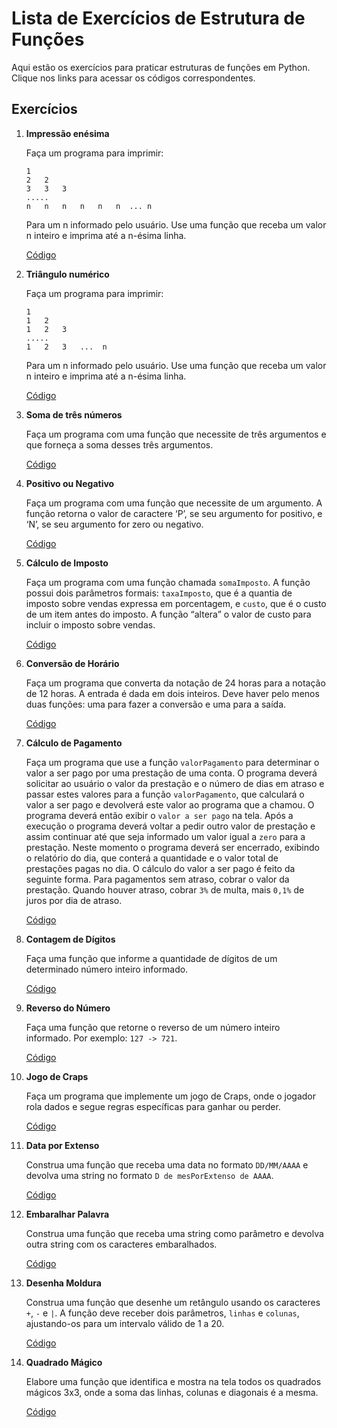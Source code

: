 # Lista de Exercícios de Estrutura de Funções

Aqui estão os exercícios para praticar estruturas de funções em Python. Clique nos links para acessar os códigos correspondentes.

## Exercícios

1. **Impressão enésima**

   Faça um programa para imprimir:
   ```
   1
   2   2
   3   3   3
   .....
   n   n   n   n   n   n  ... n
   ```
   Para um n informado pelo usuário. Use uma função que receba um valor n inteiro e imprima até a n-ésima linha.

   [Código](./impressao_enesima.py)

2. **Triângulo numérico**

   Faça um programa para imprimir:
   ```
   1
   1   2
   1   2   3
   .....
   1   2   3   ...  n
   ```
   Para um n informado pelo usuário. Use uma função que receba um valor n inteiro e imprima até a n-ésima linha.

   [Código](./triangulo_numerico.py)

3. **Soma de três números**

   Faça um programa com uma função que necessite de três argumentos e que forneça a soma desses três argumentos.

   [Código](./soma_tres_numeros.py)

4. **Positivo ou Negativo**

   Faça um programa com uma função que necessite de um argumento. A função retorna o valor de caractere ‘P’, se seu argumento for positivo, e ‘N’, se seu argumento for zero ou negativo.

   [Código](./positivo_ou_negativo.py)

5. **Cálculo de Imposto**

   Faça um programa com uma função chamada `somaImposto`. A função possui dois parâmetros formais: `taxaImposto`, que é a quantia de imposto sobre vendas expressa em porcentagem, e `custo`, que é o custo de um item antes do imposto. A função “altera” o valor de custo para incluir o imposto sobre vendas.

   [Código](./calculo_imposto.py)

6. **Conversão de Horário**

   Faça um programa que converta da notação de 24 horas para a notação de 12 horas. A entrada é dada em dois inteiros. Deve haver pelo menos duas funções: uma para fazer a conversão e uma para a saída.

   [Código](./conversao_horario.py)

7. **Cálculo de Pagamento**

   Faça um programa que use a função `valorPagamento` para determinar o valor a ser pago por uma prestação de uma conta. O programa deverá solicitar ao usuário o valor da prestação e o número de dias em atraso e passar estes valores para a função `valorPagamento`, que calculará o valor a ser pago e devolverá este valor ao programa que a chamou. O programa deverá então exibir o `valor a ser pago` na tela. Após a execução o programa deverá voltar a pedir outro valor de prestação e assim continuar até que seja informado um valor igual a `zero` para a prestação. Neste momento o programa deverá ser encerrado, exibindo o relatório do dia, que conterá a quantidade e o valor total de prestações pagas no dia. O cálculo do valor a ser pago é feito da seguinte forma. Para pagamentos sem atraso, cobrar o valor da prestação. Quando houver atraso, cobrar `3%` de multa, mais `0,1%` de juros por dia de atraso.

   [Código](./calculo_pagamento.py)

8. **Contagem de Dígitos**

   Faça uma função que informe a quantidade de dígitos de um determinado número inteiro informado.

   [Código](./contagem_digitos.py)

9. **Reverso do Número**

   Faça uma função que retorne o reverso de um número inteiro informado. Por exemplo: `127 -> 721`.

   [Código](./reverso_numero.py)

10. **Jogo de Craps**

    Faça um programa que implemente um jogo de Craps, onde o jogador rola dados e segue regras específicas para ganhar ou perder.

    [Código](./jogo_craps.py)

11. **Data por Extenso**

    Construa uma função que receba uma data no formato `DD/MM/AAAA` e devolva uma string no formato `D de mesPorExtenso de AAAA`.

    [Código](./data_por_extenso.py)

12. **Embaralhar Palavra**

    Construa uma função que receba uma string como parâmetro e devolva outra string com os caracteres embaralhados.

    [Código](./embaralha_palavra.py)

13. **Desenha Moldura**

    Construa uma função que desenhe um retângulo usando os caracteres `+`, `-` e `|`. A função deve receber dois parâmetros, `linhas` e `colunas`, ajustando-os para um intervalo válido de 1 a 20.

    [Código](./desenha_moldura.py)

14. **Quadrado Mágico**

    Elabore uma função que identifica e mostra na tela todos os quadrados mágicos 3x3, onde a soma das linhas, colunas e diagonais é a mesma.

    [Código](./quadrado_magico.py)

